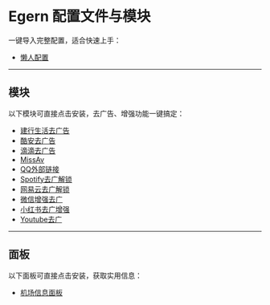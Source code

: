 # Egern 配置文件与模块


一键导入完整配置，适合快速上手：

- [懒人配置](https://raw.githubusercontent.com/8wfield/memorandum/refs/heads/main/Egern/Egern.yaml)

---

## 模块

以下模块可直接点击安装，去广告、增强功能一键搞定：

- [建行生活去广告](egern:///modules/new?name=建行生活去广告&url=https://raw.githubusercontent.com/8wfield/memorandum/refs/heads/main/Egern/Module/CCBLIFE.yaml)
- [酷安去广告](egern:///modules/new?name=酷安去广告&url=https://raw.githubusercontent.com/8wfield/memorandum/refs/heads/main/Egern/Module/CoolApk.yaml)
- [滴滴去广告](egern:///modules/new?name=滴滴去广告&url=https://raw.githubusercontent.com/8wfield/memorandum/refs/heads/main/Egern/Module/DiDi.yaml)
- [MissAv](egern:///modules/new?name=MissAv&url=https://raw.githubusercontent.com/8wfield/memorandum/refs/heads/main/Egern/Module/MissAv.yaml)
- [QQ外部链接](egern:///modules/new?name=QQ外部链接&url=https://raw.githubusercontent.com/8wfield/memorandum/refs/heads/main/Egern/Module/QQ.yaml)
- [Spotify去广解锁](egern:///modules/new?name=Spotify去广解锁&url=https://raw.githubusercontent.com/8wfield/memorandum/refs/heads/main/Egern/Module/Spotify.yaml)
- [网易云去广解锁](egern:///modules/new?name=网易云去广解锁&url=https://raw.githubusercontent.com/8wfield/memorandum/refs/heads/main/Egern/Module/Wangyiyun.yaml)
- [微信增强去广](egern:///modules/new?name=微信增强去广&url=https://raw.githubusercontent.com/8wfield/memorandum/refs/heads/main/Egern/Module/WeChat.yaml)
- [小红书去广增强](egern:///modules/new?name=小红书去广增强&url=https://raw.githubusercontent.com/8wfield/memorandum/refs/heads/main/Egern/Module/Xiaohongshu.yaml)
- [Youtube去广](egern:///modules/new?name=Youtube去广&url=https://raw.githubusercontent.com/8wfield/memorandum/refs/heads/main/Egern/Module/Youtube.yaml)

---

## 面板

以下面板可直接点击安装，获取实用信息：

- [机场信息面板](egern:///modules/new?name=机场信息面板&url=https://raw.githubusercontent.com/8wfield/memorandum/refs/heads/main/Egern/Panel/JCXX.sgmodule)
